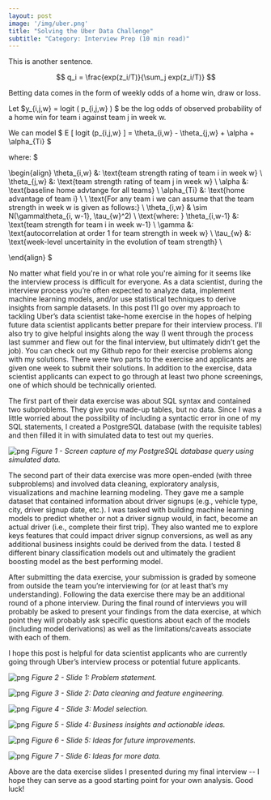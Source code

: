 ```yaml
---
layout: post
image: '/img/uber.png'
title: "Solving the Uber Data Challenge"
subtitle: "Category: Interview Prep (10 min read)"
---
```

This is another sentence. 

$$ q_i = \frac{exp(z_i/T)}{\sum_j exp(z_i/T)} $$

Betting data comes in the form of weekly odds of a home win, draw or loss.

Let $y_{i,j,w} = logit ( p_{i,j,w} ) $ be the log odds of observed probability of a home win for team i against team j in week w.

We can model $ E [ logit (p_{i,j,w} ] = \theta_{i,w} - \theta_{j,w} + \alpha + \alpha_{Ti} $

where: 
$

\begin{align}
\theta_{i,w} &: \text{team strength rating of team i in week w} \\
\theta_{j,w} &: \text{team strength rating of team j in week w} \\
\alpha &: \text{baseline home advtange for all teams} \\
\alpha_{Ti} &: \text{home advantage of team i}  \\
\\
\text{For any team i we can assume that the team strength in week w is given as follows:} \\
\theta_{i,w} & \sim N(\gamma\theta_{i, w-1}, \tau_{w}^2) \\
\text{where: }
\theta_{i,w-1} &: \text{team strength for team i in week w-1} \\
\gamma &: \text{autocorrelation at order 1 for team strength in week w} \\
\tau_{w} &: \text{week-level uncertainity in the evolution of team strength} \\

\end{align}
$

No matter what field you're in or what role you're aiming for it seems like the interview process is difficult for everyone.  As a data scientist, during the interview process you’re often expected to analyze data, implement machine learning models, and/or use statistical techniques to derive insights from sample datasets.  In this post I’ll go over my approach to tackling Uber’s data scientist take-home exercise in the hopes of helping future data scientist applicants better prepare for their interview process.  I’ll also try to give helpful insights along the way (I went through the process last summer and flew out for the final interview, but ultimately didn’t get the job).  You can check out my Github repo for their exercise problems along with my solutions.  There were two parts to the exercise and applicants are given one week to submit their solutions.  In addition to the exercise, data scientist applicants can expect to go through at least two phone screenings, one of which should be technically oriented.  

The first part of their data exercise was about SQL syntax and contained two subproblems.  They give you made-up tables, but no data.  Since I was a little worried about the possibility of including a syntactic error in one of my SQL statements, I created a PostgreSQL database (with the requisite tables) and then filled it in with simulated data to test out my queries.

![png](/img/project-7_files/query.png)
*Figure 1 - Screen capture of my PostgreSQL database query using simulated data.*

The second part of their data exercise was more open-ended (with three subproblems) and involved data cleaning, exploratory analysis, visualizations and machine learning modeling.  They gave me a sample dataset that contained information about driver signups (e.g., vehicle type, city, driver signup date, etc.).  I was tasked with building machine learning models to predict whether or not a driver signup would, in fact, become an actual driver (i.e., complete their first trip).  They also wanted me to explore keys features that could impact driver signup conversions, as well as any additional business insights could be derived from the data.  I tested 8 different binary classification models out and ultimately the gradient boosting model as the best performing model.  

After submitting the data exercise, your submission is graded by someone from outside the team you’re interviewing for (or at least that’s my understanding).  Following the data exercise there may be an additional round of a phone interview.  During the final round of interviews you will probably be asked to present your findings from the data exercise, at which point they will probably ask specific questions about each of the models (including model derivations) as well as the limitations/caveats associate with each of them.  

I hope this post is helpful for data scientist applicants who are currently going through Uber’s interview process or potential future applicants.  

![png](/img/project-7_files/image1.png)
*Figure 2 - Slide 1: Problem statement.*

![png](/img/project-7_files/image2.png)
*Figure 3 - Slide 2: Data cleaning and feature engineering.*

![png](/img/project-7_files/image3.png)
*Figure 4 - Slide 3: Model selection.*

![png](/img/project-7_files/image4.png)
*Figure 5 - Slide 4: Business insights and actionable ideas.*

![png](/img/project-7_files/image5.png)
*Figure 6 - Slide 5: Ideas for future improvements.*

![png](/img/project-7_files/image6.png)
*Figure 7 - Slide 6: Ideas for more data.*

Above are the data exercise slides I presented during my final interview -- I hope they can serve as a good starting point for your own analysis.  Good luck!


